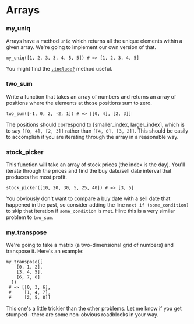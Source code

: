 Arrays
======

### my_uniq

Arrays have a method `uniq` which returns all the unique elements within a given array. We're going to implement our own version of that.

	my_uniq([1, 2, 3, 3, 4, 5, 5]) # => [1, 2, 3, 4, 5]

You might find the [`.include?`](http://ruby-doc.org/core-1.9.3/Array.html#method-i-include-3F) method useful.

### two_sum

Write a function that takes an array of numbers and returns an array of positions where the elements at those positions sum to zero.

	two_sum([-1, 0, 2, -2, 1]) # => [[0, 4], [2, 3]]

The positions should correspond to [smaller_index, larger_index], which is to say `[[0, 4], [2, 3]]` rather than `[[4, 0], [3, 2]]`. This should be easily to accomplish if you are iterating through the array in a reasonable way.

### stock_picker

This function will take an array of stock prices (the index is the day). You'll iterate through the prices and find the buy date/sell date interval that produces the most profit.
	
	stock_picker([10, 20, 30, 5, 25, 40]) # => [3, 5]

You obviously don't want to compare a buy date with a sell date that happened in the past, so consider adding the line `next if (some_condition)` to skip that iteration if `some_condition` is met. Hint: this is a very similar problem to `two_sum`.

### my_transpose

We're going to take a matrix (a two-dimensional grid of numbers) and transpose it. Here's an example:

	my_transpose([
	    [0, 1, 2],
	    [3, 4, 5],
	    [6, 7, 8]
	  ])
	 # => [[0, 3, 6],
	 #     [1, 4, 7],
	 #     [2, 5, 8]]

This one's a little trickier than the other problems. Let me know if you get stumped--there are some non-obvious roadblocks in your way.

